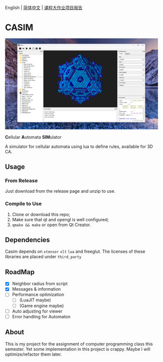 
English | [简体中文](README_CN.md) | [课程大作业项目报告](课程大作业项目报告.pdf)

# CASIM

![screenshot.png](./assets/screenshot.png)

**C**ellular **A**utomata **SIM**ulator

A simulator for cellular automata using lua to define rules, available for 3D CA.

## Usage

### From Release

Just download from the release page and unzip to use.

### Compile to Use

1. Clone or download this repo;
2. Make sure that qt and opengl is well configured;
3. `qmake && make` or open from Qt Creator.

## Dependencies

Casim depends on `xtensor` `xlt` `lua` and freeglut. The licenses of these libraries are placed under `third_party`

## RoadMap

- [x] Neighbor radius from script
- [x] Messages & information
- [ ] Performance optimization
  - [ ]  (LuaJIT maybe)
  - [ ]  (Game engine maybe)
- [ ] Auto adjusting for viewer
- [ ] Error handling for Automaton

## About

This is my project for the assignment of computer programming class this semester. Yet some implementation in this project is crappy. Maybe I will optimize/refactor them later.
